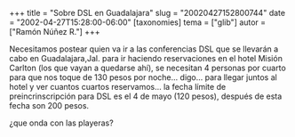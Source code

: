 +++
title = "Sobre DSL en Guadalajara"
slug = "20020427152800744"
date = "2002-04-27T15:28:00-06:00"
[taxonomies]
tema = ["glib"]
autor = ["Ramón Núñez R."]
+++

Necesitamos postear quien va ir a las conferencias DSL que se llevarán a
cabo en Guadalajara,Jal. para ir haciendo reservaciones en el hotel
Misión Carlton (los que vayan a quedarse ahí), se necesitan 4 personas
por cuarto para que nos toque de 130 pesos por noche… digo… para llegar
juntos al hotel y ver cuantos cuartos reservamos… la fecha límite de
preincrinscripción para DSL es el 4 de mayo (120 pesos), después de esta
fecha son 200 pesos.

¿que onda con las playeras?

